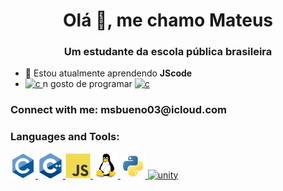 <h1 align="center">Olá 👋, me chamo Mateus</h1>
<h3 align="center">Um estudante da escola pública brasileira</h3>

- 🌱 Estou atualmente aprendendo **JScode**
- <a href="https://www.cprogramming.com/" target="_blank" rel="noreferrer"> <img src="https://encrypted-tbn0.gstatic.com/images?q=tbn:ANd9GcRGMNAKzVRXnRdvk0e4OBbzINhI2nfVIGBtHFSFToIe&s" alt="c" width="60" height="60"/> </a> n gosto de programar
<a href="https://www.cprogramming.com/" target="_blank" rel="noreferrer"> <img src="https://w0.peakpx.com/wallpaper/221/949/HD-wallpaper-bob-esponja-mafioso-bob-esponja-gangster-mafioso-meme.jpg" alt="c" width="60" height="60"/> </a>

<h3 align="left">Connect with me: msbueno03@icloud.com </h3>
<p align="left">
</p>

<h3 align="left">Languages and Tools:</h3>
<p align="left"> <a href="https://www.cprogramming.com/" target="_blank" rel="noreferrer"> <img src="https://raw.githubusercontent.com/devicons/devicon/master/icons/c/c-original.svg" alt="c" width="40" height="40"/> </a> <a href="https://www.w3schools.com/cpp/" target="_blank" rel="noreferrer"> <img src="https://raw.githubusercontent.com/devicons/devicon/master/icons/cplusplus/cplusplus-original.svg" alt="cplusplus" width="40" height="40"/> </a> <a href="https://developer.mozilla.org/en-US/docs/Web/JavaScript" target="_blank" rel="noreferrer"> <img src="https://raw.githubusercontent.com/devicons/devicon/master/icons/javascript/javascript-original.svg" alt="javascript" width="40" height="40"/> </a> <a href="https://www.linux.org/" target="_blank" rel="noreferrer"> <img src="https://raw.githubusercontent.com/devicons/devicon/master/icons/linux/linux-original.svg" alt="linux" width="40" height="40"/> </a> <a href="https://www.python.org" target="_blank" rel="noreferrer"> <img src="https://raw.githubusercontent.com/devicons/devicon/master/icons/python/python-original.svg" alt="python" width="40" height="40"/> </a> <a href="https://unity.com/" target="_blank" rel="noreferrer"> <img src="https://www.vectorlogo.zone/logos/unity3d/unity3d-icon.svg" alt="unity" width="40" height="40"/> </a> </p>

